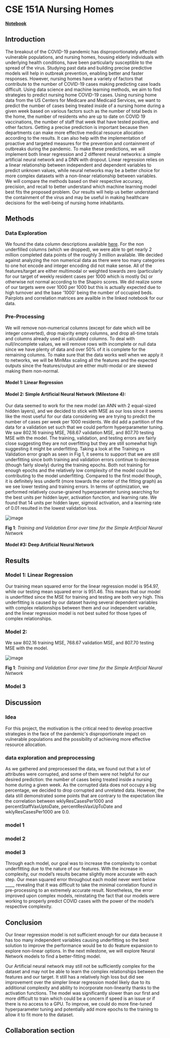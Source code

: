 # CSE 151A Nursing Homes

**[Notebook](https://github.com/Preellis/151A-Nursing-Homes/blob/main/main.ipynb)**

## Introduction
The breakout of the COVID-19 pandemic has disproportionately affected vulnerable populations, and nursing homes, housing elderly individuals with underlying health conditions, have been particularly susceptible to the spread of the virus. Studying past data and building precise predictive models will help in outbreak prevention, enabling better and faster responses. However, nursing homes have a variety of factors that contribute to the number of COVID-19 cases making predicting case loads difficult. Using data science and machine learning methods, we aim to find strategies to predict nursing home COVID-19 cases. Using nursing home data from the US Centers for Medicare and Medicaid Services, we want to predict the number of cases being treated inside of a nursing home during a given week based on various factors such as the number of total beds in the home, the number of residents who are up to date on COVID 19 vaccinations, the number of staff that week that have tested positive, and other factors. Getting a precise prediction is important because then departments can make more effective medical resource allocation according to the results. It can also help with the implementation of proactive and targeted measures for the prevention and containment of outbreaks during the pandemic. To make these predictions, we will implement both linear regression and 2 different neural networks: a simple artificial neural network and a DNN with dropout. Linear regression relies on a linear relationship between independent and dependent variables to predict unknown values, while neural networks may be a better choice for more complex datasets with a non-linear relationship between variables. We will compare the methods based on their respective accuracy, precision, and recall to better understand which machine learning model best fits the proposed problem. Our results will help us better understand the containment of the virus and may be useful in making healthcare decisions for the well-being of nursing home inhabitants.

## Methods

### Data Exploration

We found the data column descriptions available [here](https://data.cms.gov/sites/default/files/2023-08/COVID-19%20Nursing%20Home%20Data%20Dictionary.pdf). For the non underfilled columns (which we dropped), we were able to get nearly 2 million completed data points of the roughly 3 million available. We decided against analyzing the non numerical data as there were too many categories to one hot encode and integer encoding did not make sense. All of the features/target are either multimodal or weighted towards zero (particularly for our target of weekly resident cases per 1000 which is mostly 0s) or otherwise not normal according to the Shapiro scores. We did realize some of our targets were over 1000 per 1000 but this is actually expected due to high turnover and the base '1000' being the number of occupied beds. Pairplots and correlation matrices are availble in the linked notebook for our data. 

### Pre-Processing
We will remove non-numerical columns (except for date which will be integer converted), drop majority empty columns, and drop all-time totals and columns already used in calculated columns. To deal with null/incomplete values, we will remove rows with incomplete or null data since we have plenty of data and over 50% of it is complete for the remaining columns. To make sure that the data works well when we apply it to networks, we will be MinMax scaling all the features and the expected outputs since the features/output are either multi-modal or are skewed making them non-normal.

#### Model 1: Linear Regression 




#### Model 2: Simple Artificial Neural Network (Milestone 4):
Our data seemed to work for the new model (an ANN with 2 equal-sized hidden layers), and we decided to stick with MSE as our loss since it seems like the most useful for our data considering we are trying to predict the number of cases per week per 1000 residents. We did add a partition of the data for a validation set such that we could perform hyperparameter tuning. We saw 802.16 training MSE, 768.67 validation MSE, and 807.70 testing MSE with the model. The training, validation, and testing errors are fairly close suggesting they are not overfitting but they are still somewhat high suggesting it might be underfitting. Taking a look at the Training vs Validation error graph as seen in Fig 1, it seems to support that we are still underfitting since both training and validation errors continue to decrease (though fairly slowly) during the training epochs.  Both not training for enough epochs and the relatively low complexity of the model could be contributing to the model underfitting. Compared to the first model though, it is definitely less underfit (more towards the center of the fitting graph) as we see lower testing and training errors. In terms of optimization, we performed relatively course-grained hyperparameter tuning searching for the best units per hidden layer, activation function, and learning rate. We found that 14 units per hidden layer, sigmoid activation, and a learning rate of 0.01 resulted in the lowest validation loss.

![image](https://github.com/Preellis/151A-Nursing-Homes/assets/102556688/43c2562d-7f83-4163-8acb-ca55f351ed34)

 **Fig 1**: *Training and Validation Error over time for the Simple Artificial Neural Network*

 #### Model #3: Deep Artificial Neural Network


## Results

### Model 1: Linear Regression

Our training mean squared error for the linear regression model is 954.97, while our testing mean squared error is 951.46. This means that our model is underfitted since the MSE for training and testing are both very high. This underfitting is caused by our dataset having several dependent variables with complex relationships between them and our independent variable, and the linear regression model is not best suited for those types of complex relationships.


### Model 2: 

 We saw 802.16 training MSE, 768.67 validation MSE, and 807.70 testing MSE with the model. 


![image](https://github.com/Preellis/151A-Nursing-Homes/assets/102556688/43c2562d-7f83-4163-8acb-ca55f351ed34)

 **Fig 1**: *Training and Validation Error over time for the Simple Artificial Neural Network*

### Model 3





## Discussion

### Idea
For this project,  the motivation is the critical need to develop proactive strategies in the face of the pandemic's disproportionate impact on vulnerable populations and the possibility of achieving more effective resource allocation.

### data exploration and preprocessing
As we gathered and preprocessed the data, we found out that a lot of attributes were corrupted, and some of them were not helpful for our desired prediction: the number of cases being treated inside a nursing home during a given week. As the corrupted data does not occupy a big percentage, we decided to drop corrupted and unrelated data. However, the data still demonstrated some points that are contrary to the expectation like the correlation between wklyResCasesPer1000 and percentStaffVaxUptoDate,  percentResVaxUpToDate and wklyResCasesPer1000 are 0.0. 

### model 1

### model 2

### model 3
Through each model, our goal was to increase the complexity to combat underfitting due to the nature of our features. With the increase in complexity, our model’s results became slightly more accurate with each step. Our mean squared error throughout each model never went below ____, revealing that it was difficult to take the minimal correlation found in pre-processing to an extremely accurate result. Nonetheless, the error improved upon complex models, reinstating the fact that our models were working to properly predict COVID cases with the power of the model’s respective complexity. 


## Conclusion
Our linear regression model is not sufficient enough for our data because it has too many independent variables causing underfitting so the best solution to improve the performance would be to do feature expansion to explore non-linear options. In the next milestone, we will explore Neural Network models to find a better-fitting model.

Our Artificial neural network may still not be sufficiently complex for the dataset and may not be able to learn the complex relationships between the features and our target. It still has a relatively high loss but did see improvement over the simpler linear regression model likely due to its additional complexity and ability to incorporate non-linearity thanks to the activation functions. The model was significantly slower than our first and more difficult to train which could be a concern if speed is an issue or if there is no access to a GPU. To improve, we could do more fine-tuned hyperparameter tuning and potentially add more epochs to the training to allow it to fit more to the dataset.



## Collaboration section
